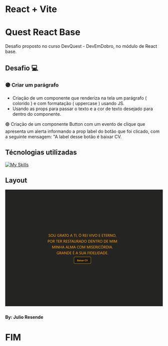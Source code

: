 # React + Vite

# Quest React Base
Desafio proposto no curso DevQuest - DevEmDobro, no módulo de React base.

## Desafio 💻

### 🟣 Criar um parágrafo

- Criação de um componente que renderiza na tela um parágrafo ( colorido ) e com formatação ( uppercase ) usando JS.
- Usando as props para passar o texto e a cor de texto desejado para dentro do componente.

🟣 Criação de um componente Button com um evento de clique que apresenta um alerta informando a prop label do botão que
foi clicado, com a seguinte mensagem: "A label desse botão é baixar CV.

## Técnologias utilizadas

[![My Skills](https://skillicons.dev/icons?i=js,html,css,react)](https://skillicons.dev)

## Layout
<img src='./src/images/Gif-quest-react-basico.gif'>

#####
#### By: Julio Resende
#####
# FIM
